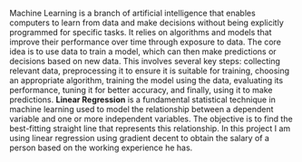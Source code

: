 Machine Learning is a branch of artificial intelligence that enables computers to learn from data and make decisions without being explicitly programmed for specific tasks. It relies on algorithms and models that improve their performance over time through exposure to data. The core idea is to use data to train a model, which can then make predictions or decisions based on new data. This involves several key steps: collecting relevant data, preprocessing it to ensure it is suitable for training, choosing an appropriate algorithm, training the model using the data, evaluating its performance, tuning it for better accuracy, and finally, using it to make predictions.
**Linear Regression** is a fundamental statistical technique in machine learning used to model the relationship between a dependent variable and one or more independent variables. The objective is to find the best-fitting straight line that represents this relationship. 
In this project I am using linear regression using gradient decent to obtain the salary of a person based on the working experience he has.
